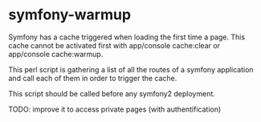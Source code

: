 symfony-warmup
==============

Symfony has a cache triggered when loading the first time a page.
This cache cannot be activated first with app/console cache:clear or app/console cache:warmup.

This perl script is gathering a list of all the routes of a symfony application and call each of them in order to trigger the cache.

This script should be called before any symfony2 deployment.

TODO: improve it to access private pages (with authentification)